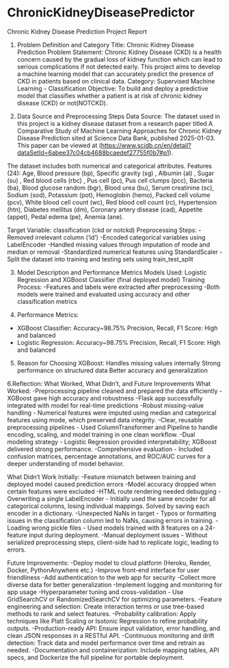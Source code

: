 # ChronicKidneyDiseasePredictor
Chronic Kidney Disease Prediction Project Report

1. Problem Definition and Category
Title: Chronic Kidney Disease Prediction
Problem Statement: Chronic Kidney Disease (CKD) is a health concern caused by the gradual loss of kidney function which can lead to serious complications if not detected early. This project aims to develop a machine learning model that can accurately predict the presence of CKD in patients based on clinical data.
Category: Supervised Machine Learning - Classification
Objective: To build and deploy a predictive model that classifies whether a patient is at risk of chronic kidney disease (CKD) or not(NOTCKD).

2. Data Source and Preprocessing Steps
Data Source: The dataset used in this project is a kidney disease dataset from a research paper titled A Comparative Study of Machine Learning Approaches for Chronic Kidney Disease Prediction sited at Science Data Bank, published 2025-01-03. This paper can be viewed at (https://www.scidb.cn/en/detail?dataSetId=6abee37c04cb4688bcaedef27755f0b7#p1). 

The dataset includes both numerical and categorical attributes.
Features (24): Age, Blood pressure (bp), Specific gravity (sg) , Albumin (al) , Sugar (su) , Red blood cells (rbc) , Pus cell (pc), Pus cell clumps (pcc), Bacteria (ba), Blood glucose random (bgr), Blood urea (bu), Serum creatinine (sc), Sodium (sod), Potassium (pot), Hemoglobin (hemo), Packed cell volume (pcv), White blood cell count (wc), Red blood cell count (rc), Hypertension (htn), Diabetes mellitus (dm), Coronary artery disease (cad), Appetite (appet), Pedal edema (pe), Anemia (ane).

Target Variable: classification (ckd or notckd)
Preprocessing Steps: 
-Removed irrelevant column (‘id’) 
-Encoded categorical variables using LabelEncoder 
-Handled missing values through imputation of mode and median or removal
-Standardized numerical features using StandardScaler 
-Split the dataset into training and testing sets using train_test_split


3. Model Description and Performance Metrics
Models Used: Logistic Regression and  XGBoost Classifier (final deployed model)
Training Process: 
-Features and labels were extracted after preprocessing 
-Both models were trained and evaluated using accuracy and other classification metrics

4. Performance Metrics: 
- XGBoost Classifier: Accuracy~98.75% Precision, Recall, F1 Score: High and balanced 
- Logistic Regression: Accuracy~98.75% Precision, Recall, F1 Score: High and balanced 


5. Reason for Choosing XGBoost:
Handles missing values internally
Strong performance on structured data
Better accuracy and generalization

6.Reflection: What Worked, What Didn’t, and Future Improvements
What Worked:
-Preprocessing pipeline cleaned and prepared the data efficiently
-XGBoost gave high accuracy and robustness
-Flask app successfully integrated with model for real-time predictions
-Robust missing-value handling - Numerical features were imputed using median and categorical features using mode, which preserved data integrity.
-Clear, reusable preprocessing pipelines - Used ColumnTransformer and Pipeline to handle encoding, scaling, and model training in one clean workflow.
-Dual modeling strategy - Logistic Regression provided interpretability; XGBoost delivered strong performance.
-Comprehensive evaluation - Included confusion matrices, percentage annotations, and ROC/AUC curves for a deeper understanding of model behavior.

What Didn’t Work Initially:
-Feature mismatch between training and deployed model caused prediction errors
-Model accuracy dropped when certain features were excluded
-HTML route rendering needed debugging
-Overwriting a single LabelEncoder - Initially used the same encoder for all categorical columns, losing individual mappings. Solved by saving each encoder in a dictionary.
-Unexpected NaNs in target - Typos or formatting issues in the classification column led to NaNs, causing errors in training.
-Loading wrong pickle files - Used models trained with 8 features on a 24-feature input during deployment.
-Manual deployment issues - Without serialized preprocessing steps, client-side had to replicate logic, leading to errors.

Future Improvements:
-Deploy model to cloud platform (Heroku, Render, Docker, PythonAnywhere etc.)
-Improve front-end interface for user friendliness
-Add authentication to the web app for security
-Collect more diverse data for better generalization
-Implement logging and monitoring for app usage
-Hyperparameter tuning and cross-validation - Use GridSearchCV or RandomizedSearchCV for optimizing parameters.
-Feature engineering and selection: Create interaction terms or use tree-based methods to rank and select features.
-Probability calibration: Apply techniques like Platt Scaling or Isotonic Regression to refine probability outputs.
-Production-ready API: Ensure input validation, error handling, and clean JSON responses in a RESTful API.
-Continuous monitoring and drift detection: Track data and model performance over time and retrain as needed.
-Documentation and containerization: Include mapping tables, API specs, and Dockerize the full pipeline for portable deployment.
